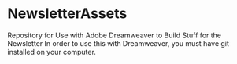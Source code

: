 # NewsletterAssets
Repository for Use with Adobe Dreamweaver to Build Stuff for the Newsletter
In order to use this with Dreamweaver, you must have git installed on your computer.
